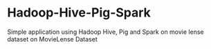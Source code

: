 # Hadoop-Hive-Pig-Spark
Simple application using Hadoop Hive, Pig and Spark on movie lense dataset on MovieLense Dataset
